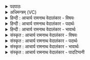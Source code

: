 <details><summary>पदपाठः</summary>

पु꣣ना꣢नः। दे꣣व꣢वी꣢तये। दे꣣व꣢। वी꣣तये। इ꣡न्द्र꣢꣯स्य। या꣣हि। निष्कृत꣢म्। निः꣣। कृत꣢म्। द्यु꣣ता꣢नः। वा꣣जि꣡भिः꣢। हि꣣तः꣢। ८४३।
</details>

<details><summary>अधिमन्त्रम् (VC)</summary>

- पवमानः सोमः
- कश्यपो मारीचः
- गायत्री
- षड्जः
</details>

<details><summary>हिन्दी : आचार्य रामनाथ वेदालंकार - विषयः</summary>

अगले मन्त्र में विद्यार्थी को सम्बोधन किया गया है।
</details>

<details><summary>हिन्दी : आचार्य रामनाथ वेदालंकार - पदार्थः</summary>

पदार्थान्वयभाषाः -  हे विद्यार्थी ! तू (देववीतये) अहिंसा,सत्य,अस्तेय,न्याय,दया,उदारता आदि दिव्य गुणों की प्राप्ति के लिए (पुनानः) स्वयं को पवित्र करता हुआ (इन्द्रस्य) कुलपति आचार्य के (निष्कृतम्) घर अर्थात् गुरुकुल को (याहि) जा और वहाँ (हितः) प्रविष्ट किया गया तू (वाजिभिः) विज्ञानी गुरुओं के द्वारा (द्युतानः) विद्या के तेज से और सच्चरित्रता के तेज से चमकनेवाला बन ॥३॥
</details>

<details><summary>हिन्दी : आचार्य रामनाथ वेदालंकार - भावार्थः</summary>

भावार्थभाषाः -  विद्यार्थी गुरुकुल में ब्रह्मचर्यपूर्वक विधि के अनुसार वेदादि शास्त्रों को पढ़कर, सदाचार की शिक्षा लेकर, योगाभ्यास से आध्यात्मिक उन्नति करके, विद्वान् होकर, समावर्तन के बाद बाहर जाकर पढ़ी हुई विद्या का सब जगह प्रचार करें ॥३॥ इस खण्ड में उपासक, योगी, परमात्मा, गुरु-शिष्य और प्रसङ्गतः राजा, चन्द्रमा आदि के विषय का प्रतिपादन होने से इस खण्ड की पूर्वखण्ड के साथ सङ्गति है ॥ चतुर्थ अध्याय में प्रथम खण्ड समाप्त ॥
</details>

<details><summary>संस्कृत : आचार्य रामनाथ वेदालंकार - विषयः</summary>

अथ विद्यार्थिनं सम्बोधयति।
</details>

<details><summary>संस्कृत : आचार्य रामनाथ वेदालंकार - पदार्थः</summary>

पदार्थान्वयभाषाः -  हे विद्यार्थिन् ! त्वम् (देववीतये) अहिंसासत्यास्तेयन्यायदया-दाक्षिण्यादीनां दिव्यगुणानां प्राप्तये (पुनानः)स्वात्मानं पवित्रयन् (इन्द्रस्य) कुलपतेराचार्यस्य (निष्कृतम्) गृहम्,गुरुकुलमित्यर्थः (याहि) गच्छ। तत्र च (हितः) स्थापितः प्रवेशितः त्वम् (वाजिभिः) विज्ञानवद्भिः गुरुभिः (द्युतानः) विद्यातेजसा सच्चारित्र्यतेजसा च द्योतमानो भवेति शेषः ॥३॥
</details>

<details><summary>संस्कृत : आचार्य रामनाथ वेदालंकार - भावार्थः</summary>

भावार्थभाषाः -  विद्यार्थिनो गुरुकुले ब्रह्मचर्यपूर्वकं यथाविधि वेदादिशास्त्राण्यधीत्य सदाचारशिक्षां गृहीत्वा योगाभ्यासेनाध्यात्मिकीमुन्नतिं विधाय विद्वांसो भूत्वा समावर्तनानन्तरं बहिर्गत्वाऽधीतां विद्यां सर्वत्र प्रचारयेयुः ॥३॥ अस्मिन् खण्डे उपासकयोगिपरमात्मगुरुशिष्यविषयाणां प्रसङ्गतश्च नृपतिचन्द्रादिविषयाणां प्रतिपादनादेतत्खण्डस्य पूर्वखण्डेन सह संगतिरस्ति ॥
</details>

<details><summary>संस्कृत : आचार्य रामनाथ वेदालंकार - पादटिप्पनी</summary>

टिप्पणी:   १. ऋ० ९।६४।१५।
</details>